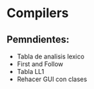 # Compilers
## Pemndientes:

* Tabla de analisis lexico
* First and Follow
* Tabla LL1
* Rehacer GUI con clases
